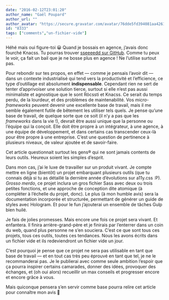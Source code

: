```yaml
---
date: "2016-02-12T23:01:20"
author_name: "Gaël Poupard"
author_url: ""
author_avatar: "https://secure.gravatar.com/avatar/76dde5fd394081aa4261802372fe2e33"
id: "8333"
tags: ["comments","un-fichier-vide"]
---
```

Héhé mais oui figure-toi 😀 Quand je bossais en agence, j’avais donc fourché Knacss. Tu pourras trouver [sseeeedd sur GitHub](https://github.com/ffoodd/sseeeedd). Comme tu peux le voir, ça fait un bail que je ne bosse plus en agence&nbsp;! Ne l’utilise surtout pas.

Pour rebondir sur tes propos, en effet —&nbsp;comme je pensais l’avoir dit&nbsp;— dans un contexte industrialisé qui tend vers la productivité et l’efficience, ce type d’outillage est absolument **indispensable**. Cependant rien ne sert de tenter d’apprivoiser une solution tierce, surtout si elle n’est pas aussi minimaliste et agnostique que le sont Röcssti et Knacss. Ce serait du temps perdu, de la lourdeur, et des problèmes de maintenabilité. Vos _micro-frameworks_ peuvent devenir une excellente base de travail, mais il me semble également futile de bêtement les utiliser tels quels. Je pense qu’une base de travail, de quelque sorte que ce soit (il n’y a pas que les _frameworks_ dans la vie&nbsp;!), devrait être aussi unique que la personne ou l’équipe qui la conçoit. Elle doit être propre à un intégrateur, à une agence, à une équipe de développement, et dans certains cas transcender ceux-là pour être propre à une entreprise. C’est une question de pertinence à plusieurs niveaux, de valeur ajoutée et de savoir-faire.

Cet article questionnait surtout les gens® qui ne sont jamais contents de leurs outils. Heureux soient les simples d’esprit.

Dans mon cas, j’ai le luxe de travailler sur un produit vivant. Je compte mettre en ligne (bientôt) un projet embarquant plusieurs outils (que tu connais déjà si tu as détaillé la dernière année d’évolutions sur a11y.css :P). _Grosso merdo_, ce projet inclura un gros fichier Sass avec deux ou trois petites fonctions, et une approche de conception dite atomique (à compléter à l’échelle du projet, donc). Le plus (à mon humble avis) sera la documentation incorporée et structurée, permettant de générer un guide de styles avec Hologram. Et pour le fun j’ajouterai un ensemble de tâches Gulp bien huilé.

Je fais de jolies promesses. Mais encore une fois ce projet sera vivant. Et enfantera. Il finira arrière-grand-père et je finirais par l’enterrer dans un coin du web, quand plus personne ne s’en souciera. C’est ce que sont tous ces projets, tous ces outils, toutes ces tendances. Nous les avons écrits dans un fichier vide et ils redeviendront un fichier vide un jour.

C’est pourquoi je pense que ce projet ne sera pas utilisable en tant que base de travail —&nbsp;et en tout cas très peu éprouvé en tant que tel, je ne le recommanderai pas. Je le publierai avec comme seule ambition l’espoir que ça pourra inspirer certains camarades, donner des idées, provoquer des échanges, et (oh oui alors) recueillir un max conseils et progresser encore et encore grâce à vous.

Mais quiconque pensera s’en servir comme base pourra relire cet article pour connaître mon avis 🙂
